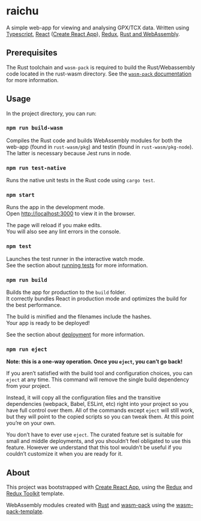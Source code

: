 # raichu

A simple web-app for viewing and analysing GPX/TCX data. Written using [Typescript](https://www.typescriptlang.org/), [React](https://reactjs.org/)
([Create React App](https://github.com/facebook/create-react-app)), [Redux](https://redux.js.org/), [Rust and WebAssembly](https://rustwasm.github.io/).

## Prerequisites

The Rust toolchain and `wasm-pack` is required to build the Rust/Webassembly code located in the rust-wasm directory. See the [`wasm-pack` documentation](https://rustwasm.github.io/wasm-pack/book/quickstart.html) for more information.

## Usage

In the project directory, you can run:

### `npm run build-wasm`

Compiles the Rust code and builds WebAssembly modules for both the web-app (found in `rust-wasm/pkg`) and testin (found in `rust-wasm/pkg-node`). The latter is necessary because Jest runs in node.

### `npm run test-native`

Runs the native unit tests in the Rust code using `cargo test`.

### `npm start`

Runs the app in the development mode.<br />
Open [http://localhost:3000](http://localhost:3000) to view it in the browser.

The page will reload if you make edits.<br />
You will also see any lint errors in the console.

### `npm test`

Launches the test runner in the interactive watch mode.<br />
See the section about [running tests](https://facebook.github.io/create-react-app/docs/running-tests) for more information.

### `npm run build`

Builds the app for production to the `build` folder.<br />
It correctly bundles React in production mode and optimizes the build for the best performance.

The build is minified and the filenames include the hashes.<br />
Your app is ready to be deployed!

See the section about [deployment](https://facebook.github.io/create-react-app/docs/deployment) for more information.

### `npm run eject`

**Note: this is a one-way operation. Once you `eject`, you can’t go back!**

If you aren’t satisfied with the build tool and configuration choices, you can `eject` at any time. This command will remove the single build dependency from your project.

Instead, it will copy all the configuration files and the transitive dependencies (webpack, Babel, ESLint, etc) right into your project so you have full control over them. All of the commands except `eject` will still work, but they will point to the copied scripts so you can tweak them. At this point you’re on your own.

You don’t have to ever use `eject`. The curated feature set is suitable for small and middle deployments, and you shouldn’t feel obligated to use this feature. However we understand that this tool wouldn’t be useful if you couldn’t customize it when you are ready for it.

## About

This project was bootstrapped with [Create React App](https://github.com/facebook/create-react-app), using the [Redux](https://redux.js.org/) and [Redux Toolkit](https://redux-toolkit.js.org/) template.

WebAssembly modules created with [Rust](https://www.rust-lang.org/) and [wasm-pack](https://rustwasm.github.io/wasm-pack/) using the [wasm-pack-template](https://github.com/rustwasm/wasm-pack).
